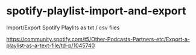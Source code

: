 # spotify-playlist-import-and-export
Import/Export Spotify Playlits as txt / csv files

https://community.spotify.com/t5/Other-Podcasts-Partners-etc/Export-a-playlist-as-a-text-file/td-p/1045740
